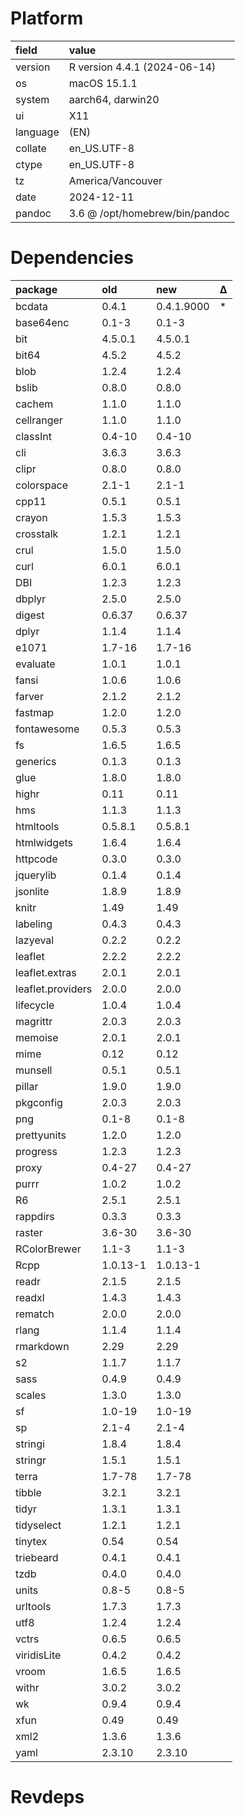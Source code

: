 # Platform

|field    |value                          |
|:--------|:------------------------------|
|version  |R version 4.4.1 (2024-06-14)   |
|os       |macOS 15.1.1                   |
|system   |aarch64, darwin20              |
|ui       |X11                            |
|language |(EN)                           |
|collate  |en_US.UTF-8                    |
|ctype    |en_US.UTF-8                    |
|tz       |America/Vancouver              |
|date     |2024-12-11                     |
|pandoc   |3.6 @ /opt/homebrew/bin/pandoc |

# Dependencies

|package           |old      |new        |Δ  |
|:-----------------|:--------|:----------|:--|
|bcdata            |0.4.1    |0.4.1.9000 |*  |
|base64enc         |0.1-3    |0.1-3      |   |
|bit               |4.5.0.1  |4.5.0.1    |   |
|bit64             |4.5.2    |4.5.2      |   |
|blob              |1.2.4    |1.2.4      |   |
|bslib             |0.8.0    |0.8.0      |   |
|cachem            |1.1.0    |1.1.0      |   |
|cellranger        |1.1.0    |1.1.0      |   |
|classInt          |0.4-10   |0.4-10     |   |
|cli               |3.6.3    |3.6.3      |   |
|clipr             |0.8.0    |0.8.0      |   |
|colorspace        |2.1-1    |2.1-1      |   |
|cpp11             |0.5.1    |0.5.1      |   |
|crayon            |1.5.3    |1.5.3      |   |
|crosstalk         |1.2.1    |1.2.1      |   |
|crul              |1.5.0    |1.5.0      |   |
|curl              |6.0.1    |6.0.1      |   |
|DBI               |1.2.3    |1.2.3      |   |
|dbplyr            |2.5.0    |2.5.0      |   |
|digest            |0.6.37   |0.6.37     |   |
|dplyr             |1.1.4    |1.1.4      |   |
|e1071             |1.7-16   |1.7-16     |   |
|evaluate          |1.0.1    |1.0.1      |   |
|fansi             |1.0.6    |1.0.6      |   |
|farver            |2.1.2    |2.1.2      |   |
|fastmap           |1.2.0    |1.2.0      |   |
|fontawesome       |0.5.3    |0.5.3      |   |
|fs                |1.6.5    |1.6.5      |   |
|generics          |0.1.3    |0.1.3      |   |
|glue              |1.8.0    |1.8.0      |   |
|highr             |0.11     |0.11       |   |
|hms               |1.1.3    |1.1.3      |   |
|htmltools         |0.5.8.1  |0.5.8.1    |   |
|htmlwidgets       |1.6.4    |1.6.4      |   |
|httpcode          |0.3.0    |0.3.0      |   |
|jquerylib         |0.1.4    |0.1.4      |   |
|jsonlite          |1.8.9    |1.8.9      |   |
|knitr             |1.49     |1.49       |   |
|labeling          |0.4.3    |0.4.3      |   |
|lazyeval          |0.2.2    |0.2.2      |   |
|leaflet           |2.2.2    |2.2.2      |   |
|leaflet.extras    |2.0.1    |2.0.1      |   |
|leaflet.providers |2.0.0    |2.0.0      |   |
|lifecycle         |1.0.4    |1.0.4      |   |
|magrittr          |2.0.3    |2.0.3      |   |
|memoise           |2.0.1    |2.0.1      |   |
|mime              |0.12     |0.12       |   |
|munsell           |0.5.1    |0.5.1      |   |
|pillar            |1.9.0    |1.9.0      |   |
|pkgconfig         |2.0.3    |2.0.3      |   |
|png               |0.1-8    |0.1-8      |   |
|prettyunits       |1.2.0    |1.2.0      |   |
|progress          |1.2.3    |1.2.3      |   |
|proxy             |0.4-27   |0.4-27     |   |
|purrr             |1.0.2    |1.0.2      |   |
|R6                |2.5.1    |2.5.1      |   |
|rappdirs          |0.3.3    |0.3.3      |   |
|raster            |3.6-30   |3.6-30     |   |
|RColorBrewer      |1.1-3    |1.1-3      |   |
|Rcpp              |1.0.13-1 |1.0.13-1   |   |
|readr             |2.1.5    |2.1.5      |   |
|readxl            |1.4.3    |1.4.3      |   |
|rematch           |2.0.0    |2.0.0      |   |
|rlang             |1.1.4    |1.1.4      |   |
|rmarkdown         |2.29     |2.29       |   |
|s2                |1.1.7    |1.1.7      |   |
|sass              |0.4.9    |0.4.9      |   |
|scales            |1.3.0    |1.3.0      |   |
|sf                |1.0-19   |1.0-19     |   |
|sp                |2.1-4    |2.1-4      |   |
|stringi           |1.8.4    |1.8.4      |   |
|stringr           |1.5.1    |1.5.1      |   |
|terra             |1.7-78   |1.7-78     |   |
|tibble            |3.2.1    |3.2.1      |   |
|tidyr             |1.3.1    |1.3.1      |   |
|tidyselect        |1.2.1    |1.2.1      |   |
|tinytex           |0.54     |0.54       |   |
|triebeard         |0.4.1    |0.4.1      |   |
|tzdb              |0.4.0    |0.4.0      |   |
|units             |0.8-5    |0.8-5      |   |
|urltools          |1.7.3    |1.7.3      |   |
|utf8              |1.2.4    |1.2.4      |   |
|vctrs             |0.6.5    |0.6.5      |   |
|viridisLite       |0.4.2    |0.4.2      |   |
|vroom             |1.6.5    |1.6.5      |   |
|withr             |3.0.2    |3.0.2      |   |
|wk                |0.9.4    |0.9.4      |   |
|xfun              |0.49     |0.49       |   |
|xml2              |1.3.6    |1.3.6      |   |
|yaml              |2.3.10   |2.3.10     |   |

# Revdeps

